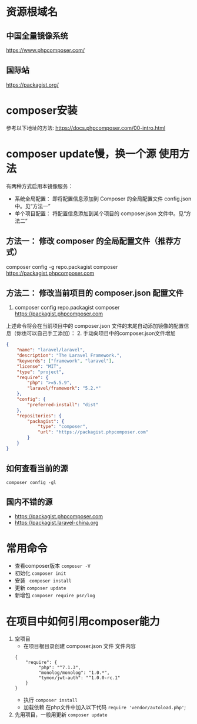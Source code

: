 # 资源根域名
## 中国全量镜像系统
https://www.phpcomposer.com/
## 国际站
https://packagist.org/

# composer安装
参考以下地址的方法:
https://docs.phpcomposer.com/00-intro.html
# composer update慢，换一个源 使用方法
有两种方式启用本镜像服务：
- 系统全局配置： 即将配置信息添加到 Composer 的全局配置文件 config.json 中。见“方法一”
- 单个项目配置： 将配置信息添加到某个项目的 composer.json 文件中。见“方法二”


## 方法一： 修改 composer 的全局配置文件（推荐方式）


composer config -g repo.packagist composer https://packagist.phpcomposer.com

## 方法二： 修改当前项目的 composer.json 配置文件
 1. composer config repo.packagist composer https://packagist.phpcomposer.com

上述命令将会在当前项目中的 composer.json 文件的末尾自动添加镜像的配置信息（你也可以自己手工添加）：
2. 手动向项目中的composer.json文件增加
```json
{
    "name": "laravel/laravel",
    "description": "The Laravel Framework.",
    "keywords": ["framework", "laravel"],
    "license": "MIT",
    "type": "project",
    "require": {
        "php": ">=5.5.9",
        "laravel/framework": "5.2.*"
    },
    "config": {
        "preferred-install": "dist"
    },
    "repositories": {
        "packagist": {
            "type": "composer",
            "url": "https://packagist.phpcomposer.com"
        }
    }
}
```

## 如何查看当前的源
`composer config -gl`
## 国内不错的源
- https://packagist.phpcomposer.com
- https://packagist.laravel-china.org

# 常用命令
- 查看composer版本 `composer -V` 
- 初始化 `composer init` 
- 安装 ` composer install`
- 更新 `composer update`
- 新增包 `composer require psr/log`

# 在项目中如何引用composer能力
1. 空项目
    -  在项目根目录创建 composer.json 文件
    文件内容
    ```
    {
        "require": {
             "php": "^7.1.3",
             "monolog/monolog": "1.0.*",            
             "tymon/jwt-auth": "^1.0.0-rc.1"
        }
    }
    ```
    - 执行 `composer install`
    - 加载依赖 在php文件中加入以下代码 `require 'vendor/autoload.php'`;
2. 先用项目，一般用更新 `composer update`